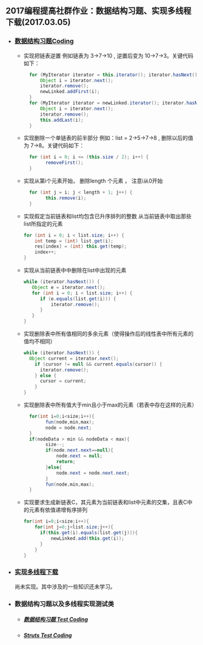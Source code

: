 ## 2017编程提高社群作业：数据结构习题、实现多线程下载(2017.03.05)

- ### [数据结构习题Coding](https://github.com/china-kook/coding2017/blob/master/coding2017%20%E7%AC%AC%E4%B8%80%E5%AD%A3/group18/935542673/Coding/20170305/src/com/ikook/linked/LinkedUtil.java)

  - 实现把链表逆置 例如链表为 3->7->10 , 逆置后变为 10->7->3。关键代码如下：

      ```java
        for (MyIterator iterator = this.iterator(); iterator.hasNext(); ) {
            Object i = iterator.next();
            iterator.remove();
            newLinked.addFirst(i);
        }
        for (MyIterator iterator = newLinked.iterator(); iterator.hasNext(); ) {
            Object i = iterator.next();
            iterator.remove();
            this.addLast(i);
        }
       ```

  - 实现删除一个单链表的前半部分 例如：list = 2->5->7->8 , 删除以后的值为 7->8。关键代码如下：

    ```java
      for (int i = 0; i <= (this.size / 2); i++) {
            removeFirst();
      }
    ```

  - 实现从第i个元素开始， 删除length 个元素 ， 注意i从0开始

      ```java
        for (int j = i; j < length + 1; j++) {
              this.remove(i);
        }
      ```

   - 实现假定当前链表和list均包含已升序排列的整数 从当前链表中取出那些list所指定的元素

      ```java
      for (int i = 0; i < list.size; i++) {
          int temp = (int) list.get(i);
          res[index] = (int) this.get(temp);
          index++;
      }
      ```

   - 实现从当前链表中中删除在list中出现的元素

      ```java
      while (iterator.hasNext()) {
         Object e = iterator.next();
         for (int i = 0; i < list.size; i++) {
            if (e.equals(list.get(i))) {
                iterator.remove();
            }
         }
      }
      ```

   - 实现删除表中所有值相同的多余元素（使得操作后的线性表中所有元素的值均不相同）

      ```java
      while (iterator.hasNext()) {
        Object current = iterator.next();
          if (cursor != null && current.equals(cursor)) {
            iterator.remove();
          } else {
            cursor = current;
          }
      }
      ```

  - 实现删除表中所有值大于min且小于max的元素（若表中存在这样的元素）

    ```java
      for(int i=0;i<size;i++){
            fun(node,min,max);
            node = node.next;
      }
      if(nodeData > min && nodeData < max){
            size--;
            if(node.next.next==null){
                node.next = null;
                return;
            }else{
                node.next = node.next.next;
            }
            fun(node,min,max);
      }
    ```

   - 实现要求生成新链表C，其元素为当前链表和list中元素的交集，且表C中的元素有依值递增有序排列

      ```java
      for(int i=0;i<size;i++){
          for(int j=0;j<list.size;j++){
            if(this.get(i).equals(list.get(j))){
                newLinked.add(this.get(i));
            }
          }
      }
      ```

- ### [实现多线程下载](https://github.com/china-kook/coding2017/tree/master/coding2017%20%E7%AC%AC%E4%B8%80%E5%AD%A3/group18/935542673/Coding/20170305/src/com/ikook/download)

    尚未实现。其中涉及的一些知识还未学习。

- ### 数据结构习题以及多线程实现测试类

  - ##### [数据结构习题 Test Coding](https://github.com/china-kook/coding2017/blob/master/coding2017%20%E7%AC%AC%E4%B8%80%E5%AD%A3/group18/935542673/Coding/20170305/junit/com/ikook/linked/LinkedUtilTest.java)

  - ##### [Struts Test Coding](https://github.com/china-kook/coding2017/blob/master/coding2017%20%E7%AC%AC%E4%B8%80%E5%AD%A3/group18/935542673/Coding/20170305/junit/com/ikook/download/FileDownloaderTest.java)
